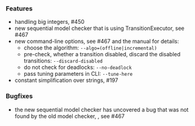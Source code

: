 <!-- NOTE:
     Release notes for unreleased changes go here, following this format:

        ### Feature Category 1

         * Change description, see #123

        ### Feature Category 2

         * Another change description, see #124

     DO NOT LEAVE A BLANK LINE BELOW THIS PREAMBLE -->
### Features

 * handling big integers, #450
 * new sequential model checker that is using TransitionExecutor, see #467
 * new command-line options, see #467 and the manual for details:
   - choose the algorithm: `--algo=(offline|incremental)`
   - pre-check, whether a transition disabled, discard the disabled transitions: `--discard-disabled`
   - do not check for deadlocks: `--no-deadlock`
   - pass tuning parameters in CLI: `--tune-here`
 * constant simplification over strings, #197

### Bugfixes

 * the new sequential model checker has uncovered a bug that was not found
   by the old model checker, , see #467
